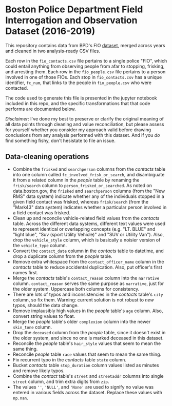 # Boston Police Department Field Interrogation and Observation Dataset (2016-2019)

This repository contains data from BPD's FIO [dataset](https://data.boston.gov/dataset/boston-police-department-fio), merged across years and cleaned in two analysis-ready CSV files.

Each row in the `fio_contacts.csv` file pertains to a single police "FIO", which could entail anything from observing people from afar to stopping, frisking, and arresting them. Each row in the `fio_people.csv` file pertains to a person involved in one of those FIOs. Each stop in `fio_contacts.csv` has a unique identifier, `fc_num`, that links to the people in `fio_people.csv` who were contacted.

The code used to generate this file is presented in the jupyter notebook included in this repo, and the specific transformations that that code performs are documented below.

_Disclaimer_: I've done my best to preserve or clarify the original meaning of all data points through cleaning and value reconciliation, but please assess for yourself whether you consider my approach valid before drawing conclusions from any analysis performed with this dataset. And if you _do_ find something fishy, don't hesistate to file an issue.

## Data-cleaning operations

- Combine the `frisked` and `searchperson` columns from the _contacts_ table into one column called `fc_involved_frisk_or_search`,
  and disambiguate it from a related column in the _people_ table by renaming the `frisk/search` column to `person_frisked_or_searched`.
  As noted on data.boston.gov, the `frisked` and `searchperson` columns (from the "New RMS" data system) indicate whether any of the
  individuals stopped in a given field contact was frisked, whereas `frisk/search` (from the "Mark43" data system) indicates whether
  a particular person involved in a field contact was frisked.
- Clean up and reconcile vehicle-related field values from the _contacts_ table. Across the different data systems, different text values
  were used to represent identical or overlapping concepts (e.g. "LT. BLUE" and "light blue", "Suv (sport Utility Vehicle)"
  and "SUV or Utility Van"). Also, drop the `vehicle_style` column, which is basically a noisier version of the `vehicle_type` column.
- Convert the `contact_date` column in the _contacts_ table to datetime,
  and drop a duplicate column from the _people_ table.
- Remove extra whitespace from the `contact_officer_name` column in the _contacts_ table
  to reduce accidental duplication. Also, put officer's first names first.
- Merge the _contacts_ table's `contact_reason` column into the `narrative` column. `contact_reason` serves the same purpose as `narrative`,
  just for the older system. Uppercase both columns for consistency.
- There are lots of typos and inconsistencies in the _contacts_ table's `city` column, so fix them.
  Warning: current solution is not robust to _new_ typos, should the data change.
- Remove implausibly high values in the _people_ table's `age` column. Also, convert string values to float.
- Merge the _people_ table's older `complexion` column into the newer `skin_tone` column.
- Drop the `deceased` column from the _people_ table, since it doesn't exist in the older system, and since no one
  is marked deceased in this dataset.
- Reconcile the _people_ table's `hair_style` values that seem to mean the same thing.
- Reconcile _people_ table `race` values that seem to mean the same thing.
- Fix recurrent typo in the _contacts_ table `state` column.
- Bucket _contacts_ table `stop_duration` column values listed as minutes and remove likely typos.
- Combine the _contact_ table's `street` and `streetaddr` columns into single `street` column, and trim extra digits from `zip`.
- The values `''`, `'NULL'`, and `'None'` are used to signify no value was entered in various fields across the dataset.
  Replace these values with `np.nan`.

